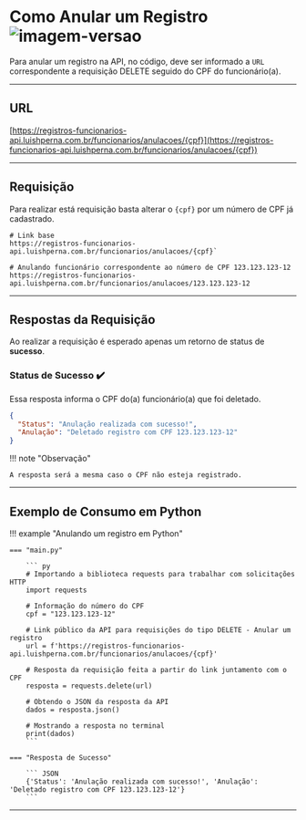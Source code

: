 # Como Anular um Registro ![imagem-versao](https://img.shields.io/badge/DELETE-f93e3e?style=flat-square)

Para anular um registro na API, no código, deve ser informado a `URL` correspondente a requisição DELETE seguido do CPF do funcionário(a).

---

## URL

[https://registros-funcionarios-api.luishperna.com.br/funcionarios/anulacoes/{cpf}](https://registros-funcionarios-api.luishperna.com.br/funcionarios/anulacoes/{cpf})

---

## Requisição

Para realizar está requisição basta alterar o `{cpf}` por um número de CPF já cadastrado.

```
# Link base
https://registros-funcionarios-api.luishperna.com.br/funcionarios/anulacoes/{cpf}`

# Anulando funcionário correspondente ao número de CPF 123.123.123-12
https://registros-funcionarios-api.luishperna.com.br/funcionarios/anulacoes/123.123.123-12
```

---

## Respostas da Requisição

Ao realizar a requisição é esperado apenas um retorno de status de **sucesso**.

### Status de Sucesso ✔️

Essa resposta informa o CPF do(a) funcionário(a) que foi deletado.

``` JSON
{
  "Status": "Anulação realizada com sucesso!",
  "Anulação": "Deletado registro com CPF 123.123.123-12"
}
```

!!! note "Observação"

    A resposta será a mesma caso o CPF não esteja registrado. 

---

## Exemplo de Consumo em Python

!!! example "Anulando um registro em Python"

    === "main.py"

        ``` py
        # Importando a biblioteca requests para trabalhar com solicitações HTTP
        import requests

        # Informação do número do CPF
        cpf = "123.123.123-12"

        # Link público da API para requisições do tipo DELETE - Anular um registro
        url = f'https://registros-funcionarios-api.luishperna.com.br/funcionarios/anulacoes/{cpf}'

        # Resposta da requisição feita a partir do link juntamento com o CPF
        resposta = requests.delete(url)

        # Obtendo o JSON da resposta da API
        dados = resposta.json()

        # Mostrando a resposta no terminal
        print(dados)
        ```

    === "Resposta de Sucesso"

        ``` JSON
        {'Status': 'Anulação realizada com sucesso!', 'Anulação': 'Deletado registro com CPF 123.123.123-12'}
        ```

---